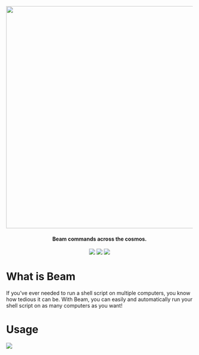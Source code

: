 <div align="center">
	<img width="600" src="https://bitstore.sfo3.cdn.digitaloceanspaces.com/beam.png" />
	<h4>
	Beam commands across the cosmos.
	</h4>
	<img src="https://img.shields.io/github/workflow/status/Bitlatte/beam/goreleaser?style=for-the-badge" />
	<img src="https://img.shields.io/github/issues-raw/Bitlatte/beam?style=for-the-badge" />
	<img src="https://img.shields.io/github/last-commit/Bitlatte/beam?style=for-the-badge" />
</div>

# What is Beam

If you've ever needed to run a shell script on multiple computers, you know how tedious it can be. With Beam, you can easily and automatically run your shell script on as many computers as you want!

# Usage

<img src="https://bitstore.sfo3.cdn.digitaloceanspaces.com/carbon.png" />
